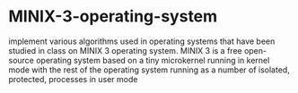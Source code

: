 # MINIX-3-operating-system
implement various algorithms used in operating systems that have been studied in class on MINIX 3 operating system. MINIX 3 is a free open-source operating system based on a tiny microkernel running in kernel mode with the rest of the operating system running as a number of isolated, protected, processes in user mode
